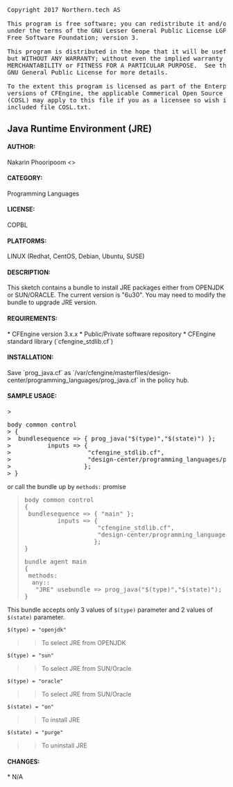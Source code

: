 
<pre>Copyright 2017 Northern.tech AS
 
This program is free software; you can redistribute it and/or modify it
under the terms of the GNU Lesser General Public License LGPL as published by the
Free Software Foundation; version 3.
   
This program is distributed in the hope that it will be useful,
but WITHOUT ANY WARRANTY; without even the implied warranty of
MERCHANTABILITY or FITNESS FOR A PARTICULAR PURPOSE.  See the
GNU General Public License for more details.

To the extent this program is licensed as part of the Enterprise
versions of CFEngine, the applicable Commerical Open Source License
(COSL) may apply to this file if you as a licensee so wish it. See
included file COSL.txt.</pre>

<h2>Java Runtime Environment (JRE)</h2>

<h4>AUTHOR:</h4>
 Nakarin Phooripoom <<nakarin.phooripoom@cfengine.com>>

<h4>CATEGORY:</h4>
 Programming Languages

<h4>LICENSE:</h4>
 COPBL

<h4>PLATFORMS:</h4>
 LINUX (Redhat, CentOS, Debian, Ubuntu, SUSE)

<h4>DESCRIPTION:</h4>
 This sketch contains a bundle to install JRE packages either from OPENJDK or SUN/ORACLE. The current version is "6u30". You may need to modify the bundle to upgrade JRE version.

<h4>REQUIREMENTS:</h4>
 * CFEngine version 3.x.x
 * Public/Private software repository
 * CFEngine standard library (`cfengine_stdlib.cf`)

<h4>INSTALLATION:</h4>
 Save `prog_java.cf` as `/var/cfengine/masterfiles/design-center/programming_languages/prog_java.cf` in the policy hub.

<h4>SAMPLE USAGE:</h4>
> <pre>body common control
> {
>  bundlesequence => { prog_java("$(type)","$(state)") };
>          inputs => {
>                     "cfengine_stdlib.cf",
>                     "design-center/programming_languages/prog_java.cf", 
>                    };
> }</pre>

 or call the bundle up by `methods:` promise

> <pre>body common control
> {
>  bundlesequence => { "main" };
>          inputs => {
>                     "cfengine_stdlib.cf",
>                     "design-center/programming_languages/prog_java.cf", 
>                    };
> }</pre>
>
> <pre>bundle agent main
> {
>  methods:
>   any::
>    "JRE" usebundle => prog_java("$(type)","$(state)");
> }</pre>

 This bundle accepts only 3 values of `$(type)` parameter and 2 values of `$(state)` parameter.

 `$(type) = "openjdk"`
>>To select JRE from OPENJDK

 `$(type) = "sun"`
>>To select JRE from SUN/Oracle

 `$(type) = "oracle"`
>>To select JRE from SUN/Oracle

 `$(state) = "on"`
>>To install JRE 

 `$(state) = "purge"`
>>To uninstall JRE 

<h4>CHANGES:</h4>
 * N/A

